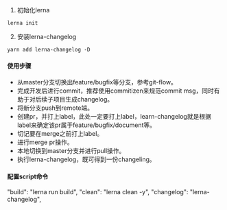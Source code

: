 1. 初始化lerna
```
lerna init
```

2. 安装lerna-changelog
```
yarn add lerna-changelog -D
```
#### 使用步骤
- 从master分支切换出feature/bugfix等分支，参考git-flow。
- 完成开发后进行commit，推荐使用commitizen来规范commit msg，同时有助于对后续子项目生成changelog。
- 将新分支push到remote端。
- 创建pr，并打上label，此处一定要打上label，learn-changelog就是根据label来确定该pr属于feature/bugfix/document等。
- 切记要在merge之前打上label。
- 进行merge pr操作。
- 本地切换到master分支并进行pull操作。
- 执行lerna-changelog，既可得到一份changeling。

#### 配置script命令
"build": "lerna run build",
"clean": "lerna clean -y",
"changelog": "lerna-changelog",
